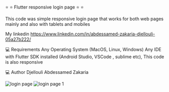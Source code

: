 ⭐️ ⭐️ Flutter responsive login page ⭐️ ⭐️

This code was simple responsive login page that works for both web  pages mainly and also with tablets and mobiles

My linkedin https://www.linkedin.com/in/abdessamed-zakaria-djellouli-05a27b222/

💻 Requirements Any Operating System (MacOS, Linux, Windows) Any IDE with Flutter SDK installed (Android Studio, VSCode , sublime etc), This code is also responsive

💻 Author Djellouli Abdessamed Zakaria

![login page](https://user-images.githubusercontent.com/69325676/221330035-59f53242-3d04-4a7e-a6d2-2f4bb13f9e18.PNG)
![login page 1](https://user-images.githubusercontent.com/69325676/221330056-fd4799f2-ca07-4a6c-99d6-aac145728e38.PNG)

